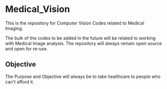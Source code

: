 # Medical_Vision

This is the repository for Computer Vision Codes related to Medical Imaging.

The bulk of the codes to be added in the future will be related to working with Medical Image analysis.
The repository will always remain open source and open for re-use.

## Objective 
The Purpose and Objective will always be to take healthcare to people who can't afford it.